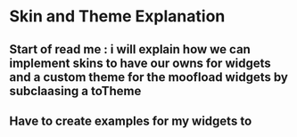 # Skin and Theme Explanation

## Start of read me : i will explain how we can implement skins to have our owns for widgets and a custom theme for the moofload widgets by subclaasing a toTheme

## Have to create examples for my widgets to
